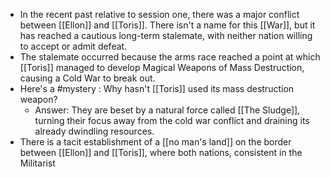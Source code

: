 - In the recent past relative to session one, there was a major conflict between [[Ellon]] and [[Toris]]. There isn't a name for this [[War]], but it has reached a cautious long-term stalemate, with neither nation willing to accept or admit defeat.
- The stalemate occurred because the arms race reached a point at which  [[Toris]] managed to develop Magical Weapons of Mass Destruction, causing a Cold War to break out. 
- Here's a #mystery : Why hasn't [[Toris]] used its mass destruction weapon?
	- Answer: They are beset by a natural force called [[The Sludge]], turning their focus away from the cold war conflict and draining its already dwindling resources. 
- There is a tacit establishment of a [[no man's land]]  on the border between [[Ellon]] and [[Toris]], where both nations, consistent in the Militarist 